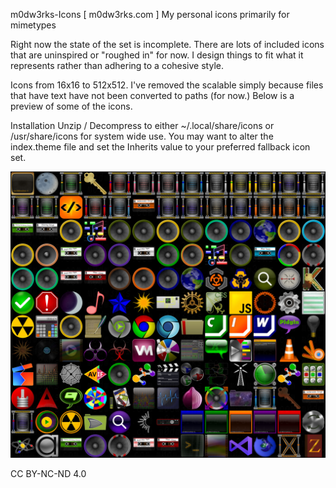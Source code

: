 m0dw3rks-Icons [ m0dw3rks.com ]
My personal icons primarily for mimetypes

Right now the state of the set is incomplete. There are lots of included icons that are uninspired or "roughed in" for now. I design things to fit what it represents rather than adhering to a cohesive style.

Icons from 16x16 to 512x512. I've removed the scalable simply because files that have text have not been converted to paths (for now.) Below is a preview of some of the icons.

Installation
Unzip / Decompress to either ~/.local/share/icons or /usr/share/icons for system wide use.
You may want to alter the index.theme file and set the Inherits value to your preferred fallback icon set.

<img src="ico-prev.jpg">

CC BY-NC-ND 4.0


